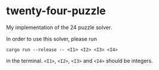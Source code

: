 # twenty-four-puzzle

My implementation of the 24 puzzle solver.

In order to use this solver,
please run

```
cargo run --release -- <I1> <I2> <I3> <I4>
```

in the terminal.
`<I1>`, `<I2>`, `<I3>` and `<I4>` should be integers.
